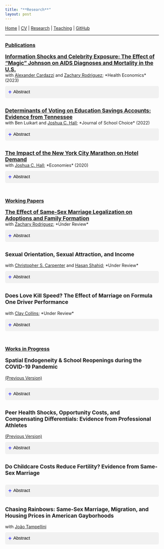 ```yaml
---
title: "**Research**"
layout: post
---
```


[Home](https://joshmartinecon.github.io/) | [CV](https://github.com/joshmartinecon/quarto-cv/blob/main/joshmartin_cv.pdf) | [Research](https://joshmartinecon.github.io/research.html) | [Teaching](https://joshmartinecon.github.io/teaching.html) | [GitHub](https://github.com/joshmartinecon?tab=repositories)

---

<style>
button.accordion-button {
  background-color: #f1f1f1;
  color: black;
  cursor: pointer;
  padding: 10px;
  width: 100%;
  border: none;
  text-align: left;
  outline: none;
  font-size: 15px;
  transition: 0.4s;
  border-radius: 5px;
  margin: 10px 0;
}

button.accordion-button.active, button.accordion-button:hover {
  background-color: #ccc;
}

button.accordion-button:before {
  content: "+ ";
  font-size: 20px;
  color: blue;
  line-height: 20px;
  float: left;
  margin-right: 5px;
}

button.accordion-button.active:before {
  content: "- ";
}
</style>

<script>
function toggleAccordion(element) {
  var content = element.nextElementSibling;
  if (content.style.display === 'none' || content.style.display === '') {
    content.style.display = 'block';
    element.classList.add("active");
  } else {
    content.style.display = 'none';
    element.classList.remove("active");
  }
}
</script>

<style>
.spacer {
     margin-bottom: 1cm;
  }
</style>

### <ins>**Publications**<ins>

<div class="column-container" style="display: flex; width: 100%; margin-bottom: 20px;">
<div class="text-column" style="flex: 1 0 100%;">
<p style="margin:0;">
<a style="font-size:125%; font-weight:bold" href="https://doi.org/10.1002/hec.4712">
Information Shocks and Celebrity Exposure: The Effect of “Magic” Johnson on AIDS Diagnoses and Mortality in the U.S.
</a> <br>
with <a href="https://alexcardazzi.github.io/">Alexander Cardazzi</a> and <a href="https://sites.google.com/view/zacharyrodriguez/home">Zachary Rodriguez</a>; *Health Economics* (2023)
</p>
<button class="accordion-button" onclick="toggleAccordion(this)">Abstract</button>
<div style="display: none; background-color: #f9f9f9; padding: 10px;">
We present evidence that Earvin “Magic” Johnson's announcement that he contracted HIV served as a public-health catalyst for rapidly correcting the public's understanding of who was at risk of infection. Using a novel identification strategy, we present evidence that there was a large but temporary increase in the number of AIDS diagnoses for heterosexual men following the announcement. This effect was concentrated in areas with greater prior exposure to Johnson. We show that these men were both more likely to have been diagnosed via a formal blood test and less likely to die within 1 decade of their initial diagnosis—suggesting that Johnson's announcement caused an intertemporal substitution in testing which prolonged patients' lifespans as a result of earlier access to medical care. We estimate that Johnson's announcement caused approximately 800 additional heterosexual males in the United States in metropolitan statistical areas with National Basketball Association franchises men to discover their underlying AIDS diagnosis and, of whom, were more likely to live at least 1 decade beyond their initial diagnosis date.
</div>
</div>
</div>

<div class="column-container" style="display: flex; width: 100%; margin-bottom: 20px;">
<div class="text-column" style="flex: 1;">
<p style="margin:0;">
<a style="font-size:125%; font-weight:bold" href="https://doi.org/10.1080/15582159.2022.2132589">
Determinants of Voting on Education Savings Accounts: Evidence from Tennessee
</a> <br> with Ben Luikart and <a href="https://sites.google.com/site/joshuachall/">Joshua C. Hall</a>; *Journal of School Choice* (2022)
</p>
<button class="accordion-button" onclick="toggleAccordion(this)">Abstract</button>
<div style="display: none; background-color: #f9f9f9; padding: 10px;">
Tennessee passed voucher-style Education Savings Account (ESA) legislation in 2019. We analyze the roll call vote in the Tennessee House to better understand the role of constituent, legislator, and special interest influences on support for school choice. This is accomplished using a binary probit model with legislator vote as the dependent variable. We find that legislator voting behavior in this context is most significantly determined by party affiliation and the presence of campaign funding from the Tennessee Education Association (TEA) rather than the demographic characteristics of their constituents.
</div>
</div>
</div>

<div class="column-container" style="display: flex; width: 100%; margin-bottom: 20px;">
<div class="text-column" style="flex: 1;">
<p style="margin:0;">
<a style="font-size:125%; font-weight:bold" href="https://doi.org/10.3390/economies8040089">
The Impact of the New York City Marathon on Hotel Demand
</a> <br> with <a href="https://sites.google.com/site/joshuachall/">Joshua C. Hall</a>; *Economies* (2020)
</p>
<button class="accordion-button" onclick="toggleAccordion(this)">Abstract</button>
<div style="display: none; background-color: #f9f9f9; padding: 10px;">
Daily hotel data are employed, along with information on prices, revenue, demand and hotel occupancy, to analyze part of the local economic impact of the annual New York City (NYC) Marathon. As the largest competitive race in the world, the marathon attracts domestic and international competitors and spectators. The cancellation of the 2012 marathon due to Hurricane Sandy was estimated to lead to an increase of 4000 hotel nights as well as a 10% increase in the average daily room rate. Taken together, this is associated with a USD 3 million increase in hotel revenue. The results suggest a significantly lower local economic impact of the race than previously thought.
</div>
</div>
</div>

<p class="spacer">
</p>

### <ins>**Working Papers**<ins>

<div class="column-container" style="display: flex; width: 100%; margin-bottom: 20px;">
<div class="text-column" style="flex: 1;">
<p style="margin:0;">
<a style="font-size:125%; font-weight:bold" href="https://github.com/joshmartinecon/joshmartinecon.github.io/blob/main/research/working%20papers/ssm%20adoptions.pdf">
The Effect of Same-Sex Marriage Legalization on Adoptions and Family Formation
</a> <br> with <a href="https://sites.google.com/view/zacharyrodriguez/home">Zachary Rodriguez</a>; *Under Review*
</p>
<button class="accordion-button" onclick="toggleAccordion(this)">Abstract</button>
<div style="display: none; background-color: #f9f9f9; padding: 10px;">
The stability and availability of legal rights are known to be crucial factors influencing investment decisions. In this paper, we extend this framework to the family by estimating the impact of same-sex marriage (SSM) legalization on the demand for households’ most significant investment – children. To do so, we employ a stacked difference-in-differences estimator, which leverages the differential timing of these laws across states. Using highly detailed, case-level data of nearly 20 million children in the foster care system from 1995-2019, we demonstrate that SSM led to substantial increases in the annual number of adoptions. Same-sex households drive this effect. Secondary analyses highlight the role of uncertainty reductions as an important mechanism – particularly through these laws’ granting of presumptive joint parental rights.
</div>
</div>
</div>

<div class="column-container" style="width: 100%; margin-bottom: 20px;">
<div class="text-column" style="flex: 1;">
<p style="font-size:125%; font-weight:bold;">
Sexual Orientation, Sexual Attraction, and Income
</p>
with <a href="https://sites.google.com/site/kittcarpenter/">Christopher S. Carpenter</a> and <a href="https://www.hasanshahidecon.com/">Hasan Shahid</a>; *Under Review*
<button class="accordion-button" onclick="toggleAccordion(this)">Abstract</button>
<div style="display: none; background-color: #f9f9f9; padding: 10px;">
We provide new evidence on sexual orientation, sexual attraction, and income using data from the 2015-21 National Survey on Drug Use and Health (NSDUH). These data ask individuals about both orientation and attraction, allowing us to describe a sexual minority group that has been hidden in prior research: people who identify as heterosexual but who concurrently report some same-sex attraction. We show that this population is much larger than the sample of self-identified gay, lesbian, or bisexual people, and we show that relative to heterosexual people who report exclusively different-sex attraction, heterosexual people who report some same-sex attraction are younger, less likely to be married, and much more highly educated. We document that, controlling for observables, heterosexual men who report same-sex attraction experience robust and statistically significant employment and income penalties relative to heterosexual men who are exclusively different-sex attracted. These penalties are larger for non-Hispanic White men than for non-Hispanic Black men. We find no similar penalty for heterosexual women who report some same-sex attraction. Our results indicate that prior research has overlooked one of the largest groups of sexual minorities – heterosexual people who report some same-sex attraction – who experience systematically different economic outcomes than heterosexual individuals who are exclusively different-sex attracted.
</div>
</div>
</div>

<div class="column-container" style="width: 100%; margin-bottom: 20px;">
<div class="text-column" style="flex: 1;">
<p style="font-size:125%; font-weight:bold">
Does Love Kill Speed? The Effect of Marriage on Formula One Driver Performance
</p>
with <a href="https://www.claygcollins.com/">Clay Collins</a>; *Under Review*
<button class="accordion-button" onclick="toggleAccordion(this)">Abstract</button>
<div style="display: none; background-color: #f9f9f9; padding: 10px;">
This paper provides an empirical test of how life events, in this case, marriage, can affect player performance in a high-risk environment. Using hand-collected data on the marital status of Formula One drivers, we test whether married drivers take fewer risks and drive more conservatively during qualifying periods. Using a variety of estimation methods to test short- and long-term effects of changes in marital status, we find no evidence that "love is the enemy of speed". Married drivers see no changes in performance after their wedding dates, nor are they discriminated against and exit the sport earlier.
</div>
</div>
</div>

<p class="spacer">
</p>

### <ins>**Works in Progress**<ins> 

<div class="column-container" style="width: 100%; margin-bottom: 20px;">
<div class="text-column" style="flex: 1;">
<p style="font-size:125%; font-weight:bold">
Spatial Endogeneity & School Reopenings during the COVID-19 Pandemic
</p>
<a href="https://github.com/joshmartinecon/joshmartinecon.github.io/blob/main/research/working%20papers/school%20reopenings.pdf">(Previous Version)</a>
</p>
<button class="accordion-button" onclick="toggleAccordion(this)">Abstract</button>
<div style="display: none; background-color: #f9f9f9; padding: 10px;">
This paper explores the role that teacher union strength played in the reopening decisions of public schools in Connecticut throughout the '20-'21 academic school year. To do so, I construct a measure of union strength that combines the number of pages in a union's collective bargaining agreement with a text analysis that measures the expansiveness of their contract's leave policies. I find that school districts with strong unions were less likely to offer in-person classes throughout the 2020-2021 academic year. However, this effect becomes insignificant when accounting for the local incidence of COVID-19. Instead, I find that differences in the vote share of the democratic presidential nominee of 2020 and the number of COVID-19 cases were stronger predictors of reopening decisions. The results contradict the consensus within the literature that unions and political attitudes prevented schools from reopening. These results suggest that using more geographically granular data and a longer time horizon to define reopening decisions describes the differences in results.
</div>
</div>
</div>

<div class="column-container" style="width: 100%; margin-bottom: 20px;">
<div class="text-column" style="flex: 1;">
<p style="font-size:125%; font-weight:bold">
Peer Health Shocks, Opportunity Costs, and Compensating Differentials: Evidence from Professional Athletes
</p>
<a href="https://github.com/joshmartinecon/joshmartinecon.github.io/blob/main/research/working%20papers/cte%20and%20retirement.pdf">(Previous Version)</a>
<button class="accordion-button" onclick="toggleAccordion(this)">Abstract</button>
<div style="display: none; background-color: #f9f9f9; padding: 10px;">
Extensive research has documented an inverse relationship between workers’ wages and the overall desirability of their workplace. This paper extends this framework to examine how workers respond to peer health shocks related to continued workplace participation under conditions of monopsony power. By leveraging exogenous assignment of workers to different firms within the National Football and Hockey Leagues, I analyze differences in the employment outcomes of characteristically similar athletes who differ only in their exposure to a coworker who died of chronic traumatic encephalopathy. I demonstrate that football players negotiate shorter contracts following this exposure but are not immediately less likely to retire whereas treated hockey players see sharp increases in retirement. The differences in these labor supply responses are driven by athletes’ opportunity costs such as expected foregone earnings and college degree completion. Neither the length of time as coworkers, specialization similarities, nor the number of prior workplace injuries provide additional explanatory power.
</div>
</div>
</div>


<div class="column-container" style="width: 100%; margin-bottom: 20px;">
<div class="text-column" style="flex: 1;">
<p style="font-size:125%; font-weight:bold">
Do Childcare Costs Reduce Fertility? Evidence from Same-Sex Marriage
</p>
<button class="accordion-button" onclick="toggleAccordion(this)">Abstract</button>
<div style="display: none; padding: 10px;">
A growing body of research has documented the growing gap between individuals' idealized and realized fertility outcomes in high-income countries. This paper contributes to this literature by analyzing how childcare costs constrain fertility in the United States. To do so, I combine a novel measure of local childcare cost burden with county-level estimates from a triple difference model, which measures changes in the number of children within the household due to same-sex marriage legalization (SSM). The results demonstrate that childcare costs significantly reduce the number of children within the household. Extensive margin changes drive this effect, revealing that the cost of raising children is significantly more binding for the fertility decisions for subsequent children than for first-borns.
</div>
</div>
</div>

<div class="column-container" style="width: 100%; margin-bottom: 20px;">
<div class="text-column" style="flex: 1;">
<p style="font-size:125%; font-weight:bold">
Chasing Rainbows: Same-Sex Marriage, Migration, and Housing Prices in American Gayborhoods
</p>
with <a href="https://www.joaotampellini.com/">João Tampellini</a>
<button class="accordion-button" onclick="toggleAccordion(this)">Abstract</button>
<div style="display: none; background-color: #f9f9f9; padding: 10px;">
Social scientists have long studied the residential enclaves of minoritized groups. This paper examines changes in estimated amenity values within American gayborhoods using geographically localized data over 60 years. We use a difference-in-differences design comparing gayborhoods to adjacent neighborhoods within the same city and document that the rent-to-income ratio for these neighborhoods is v-shaped over time – declining largely during the peak of the AIDS crisis in the 1990s before sharply rebounding in the 2010s. To better understand the factors impacting this increase, we exploit the staggered treatment timing of same-sex marriage laws across states. We find that marriage equality laws increase both the number and share of different-sex households residing within the gayborhood which drives up the price of housing. This increase in the price of housing displaces renters in cities with inelastic housing supply.
</div>
</div>
</div>
